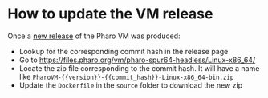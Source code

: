 # How to update the VM release

Once a [new release](https://github.com/pharo-project/pharo-vm/releases)
of the Pharo VM was produced:

- Lookup for the corresponding commit hash in the release page
- Go to <https://files.pharo.org/vm/pharo-spur64-headless/Linux-x86_64/>
- Locate the zip file corresponding to the commit hash. It will have a name like
  `PharoVM-{{version}}-{{commit_hash}}-Linux-x86_64-bin.zip`
- Update the `Dockerfile` in the `source` folder to download the new zip
